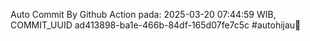 Auto Commit By Github Action pada: 2025-03-20 07:44:59 WIB, COMMIT_UUID ad413898-ba1e-466b-84df-165d07fe7c5c #autohijau🗿
